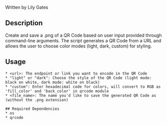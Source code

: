 Written by Lily Gates  

## Description
Create and save a .png of a QR Code based on user input provided through command-line arguments. The script generates a QR Code from a URL and allows the user to choose color modes (light, dark, custom) for styling.


## Usage
```
* <url>: The endpoint or link you want to encode in the QR Code
* "light" or "dark": Choose the style of the QR Code (light mode: black on white, dark mode: white on black)
* "custom": Enter hexadecimal code for colors, will convert to RGB as 'fill_color' and 'back_color' in qrcode module
* <file_name>: The name you'd like to save the generated QR Code as (without the .png extension)

## Required Dependencies
* os
* qrcode

